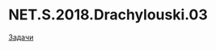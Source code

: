 # NET.S.2018.Drachylouski.03
[Задачи](https://github.com/AnzhelikaKravchuk/Training-Summer-Express-2018/edit/master/Day%203/README.md)
